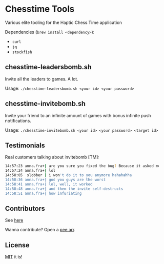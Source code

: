 # Chesstime Tools
Various elite tooling for the Haptic Chess Time application

Dependencies (`brew install <dependency>`):
- `curl`
- `jq`
- `stockfish`

## chesstime-leadersbomb.sh
Invite all the leaders to games. A lot.

Usage: `./chesstime-leadersbomb.sh <your id> <your password>`

## chesstime-invitebomb.sh
Invite your friend to an infinite amount of games with bonus infinite push notifications.

Usage: `./chesstime-invitebomb.sh <your id> <your password> <target id>`

## Testimonials
Real customers talking about invitebomb [TM]:

```bash
14:57:23 anna.fra+| are you sure you fixed the bug? Because it asked me to a game ten times rapid fire and then the invite disappeared
14:57:24 anna.fra+| lol
14:58:05  slobber | i won't do it to you anymore hahahahha
14:58:36 anna.fra+| god you guys are the worst
14:58:41 anna.fra+| lol, well, it worked
14:58:48 anna.fra+| and then the invite self-destructs
14:58:51 anna.fra+| how infuriating
```

## Contributors
See [here](https://github.com/JaveLLC/chesstime-tools/graphs/contributors)

Wanna contribute? Open a [pee arr](https://github.com/JaveLLC/chesstime-tools/pulls).

## License
[MIT](LICENSE) it is!
